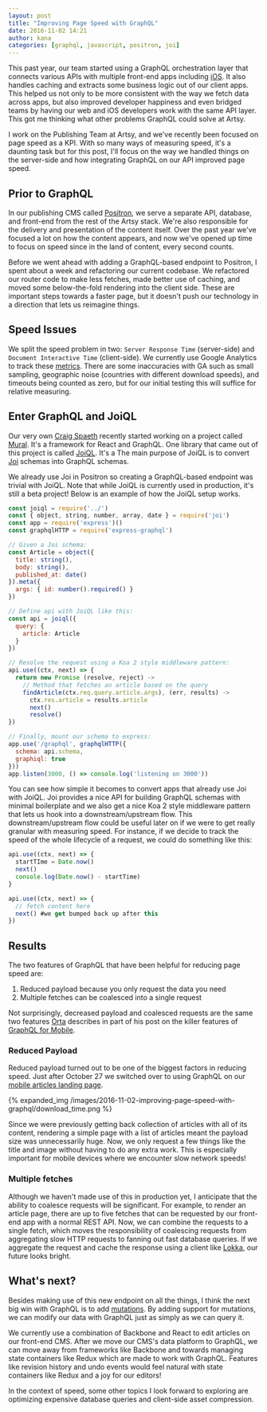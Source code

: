 ```yaml
---
layout: post
title: "Improving Page Speed with GraphQL"
date: 2016-11-02 14:21
author: kana
categories: [graphql, javascript, positron, joi]
---
```


This past year, our team started using a GraphQL orchestration layer that connects various APIs with multiple front-end apps including [iOS](http://artsy.github.io/blog/2016/06/19/graphql-for-mobile). It also handles caching and extracts some business logic out of our client apps. This helped us not only to be more consistent with the way we fetch data across apps, but also improved developer happiness and even bridged teams by having our web and iOS developers work with the same API layer. This got me thinking what other problems GraphQL could solve at Artsy.

I work on the Publishing Team at Artsy, and we've recently been focused on page speed as a KPI. With so many ways of measuring speed, it's a daunting task but for this post, I'll focus on the way we handled things on the server-side and how integrating GraphQL on our API improved page speed.

<!-- more -->

## Prior to GraphQL

In our publishing CMS called [Positron](http://github.com/artsy/positron), we serve a separate API, database, and front-end from the rest of the Artsy stack. We're also responsible for the delivery and presentation of the content itself. Over the past year we've focused a lot on how the content appears, and now we've opened up time to focus on speed since in the land of content, every second counts.

Before we went ahead with adding a GraphQL-based endpoint to Positron, I spent about a week and refactoring our current codebase. We refactored our router code to make less fetches, made better use of caching, and moved some below-the-fold rendering into the client side. These are important steps towards a faster page, but it doesn't push our technology in a direction that lets us reimagine things.

## Speed Issues

We split the speed problem in two: `Server Response Time` (server-side) and `Document Interactive Time` (client-side). We currently use Google Analytics to track these [metrics](https://support.google.com/analytics/answer/2383341?hl=en). There are some inaccuracies with GA such as small sampling, geographic noise (countries with different download speeds), and timeouts being counted as zero, but for our initial testing this will suffice for relative measuring.

## Enter GraphQL and JoiQL

Our very own [Craig Spaeth](https://twitter.com/craigspaeth) recently started working on a project called [Mural](https://github.com/muraljs/mural). It's a framework for React and GraphQL. One library that came out of this project is called [JoiQL](http://github.com/muraljs/joiql). It's a The main purpose of JoiQL is to convert [Joi](http://github.com/hapijs/joi) schemas into GraphQL schemas.

We already use Joi in Positron so creating a GraphQL-based endpoint was trivial with JoiQL. Note that while JoiQL is currently used in production, it's still a beta project! Below is an example of how the JoiQL setup works.


```javascript
const joiql = require('../')
const { object, string, number, array, date } = require('joi')
const app = require('express')()
const graphqlHTTP = require('express-graphql')

// Given a Joi schema:
const Article = object({
  title: string(),
  body: string(),
  published_at: date()
}).meta({
  args: { id: number().required() }
})

// Define api with JoiQL like this:
const api = joiql({
  query: {
    article: Article
  }
})

// Resolve the request using a Koa 2 style middleware pattern:
api.use((ctx, next) => {
  return new Promise (resolve, reject) ->
    // Method that fetches an article based on the query
    findArticle(ctx.req.query.article.args), (err, results) ->
      ctx.res.article = results.article
      next()
      resolve()
})

// Finally, mount our schema to express:
app.use('/graphql', graphqlHTTP({
  schema: api.schema,
  graphiql: true
}))
app.listen(3000, () => console.log('listening on 3000'))

```

You can see how simple it becomes to convert apps that already use Joi with JoiQL. Joi provides a nice API for building GraphQL schemas with minimal boilerplate and we also get a nice Koa 2 style middleware pattern that lets us hook into a downstream/upstream flow. This downstream/upstream flow could be useful later on if we were to get really granular with measuring speed. For instance, if we decide to track the speed of the whole lifecycle of a request, we could do something like this:

```javascript
api.use((ctx, next) => {
  startTIme = Date.now()
  next()
  console.log(Date.now() - startTime)
}

api.use((ctx, next) => {
  // fetch content here
  next() #we get bumped back up after this
})
```

## Results

The two features of GraphQL that have been helpful for reducing page speed are:
1. Reduced payload because you only request the data you need
2. Multiple fetches can be coalesced into a single request

Not surprisingly, decreased payload and coalesced requests are the same two features [Orta](http://twitter.com/orta) describes in part of his post on the killer features of [GraphQL for Mobile](http://artsy.github.io/blog/2016/06/19/graphql-for-mobile).

### Reduced Payload

Reduced payload turned out to be one of the biggest factors in reducing speed. Just after October 27 we switched over to using GraphQL on our [mobile articles landing page](http://m.artsy.net/articles).

{% expanded_img /images/2016-11-02-improving-page-speed-with-graphql/download_time.png %}

Since we were previously getting back collection of articles with all of its content, rendering a simple page with a list of articles meant the payload size was unnecessarily huge. Now, we only request a few things like the title and image without having to do any extra work. This is especially important for mobile devices where we encounter slow network speeds!

### Multiple fetches

Although we haven't made use of this in production yet, I anticipate that the ability to coalesce requests will be significant. For example, to render an article page, there are up to five fetches that can be requested by our front-end app with a normal REST API. Now, we can combine the requests to a single fetch, which moves the responsibility of coalescing requests from aggregating slow HTTP requests to fanning out fast database queries. If we aggregate the request and cache the response using a client like [Lokka](https://github.com/kadirahq/lokka), our future looks bright.

## What's next?

Besides making use of this new endpoint on all the things, I think the next big win with GraphQL is to add [mutations](http://graphql.org/learn/queries/#mutations). By adding support for mutations, we can modify our data with GraphQL just as simply as we can query it.

We currently use a combination of Backbone and React to edit articles on our front-end CMS. After we move our CMS's data platform to GraphQL, we can move away from frameworks like Backbone and towards managing state containers like Redux which are made to work with GraphQL. Features like revision history and undo events would feel natural with state containers like Redux and a joy for our editors!

In the context of speed, some other topics I look forward to exploring are optimizing expensive database queries and client-side asset compression.
